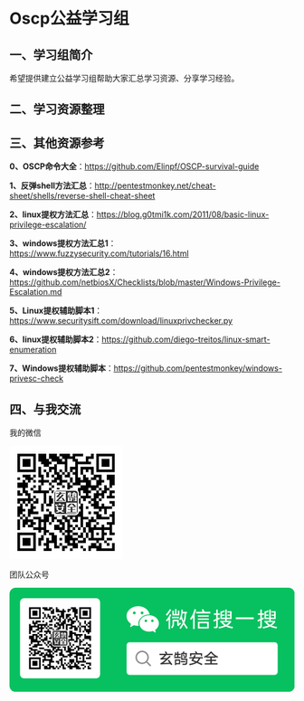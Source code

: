 # Oscp公益学习组
## 一、学习组简介
希望提供建立公益学习组帮助大家汇总学习资源、分享学习经验。
## 二、学习资源整理

## 三、其他资源参考
**0、OSCP命令大全**：https://github.com/Elinpf/OSCP-survival-guide


**1、反弹shell方法汇总**：http://pentestmonkey.net/cheat-sheet/shells/reverse-shell-cheat-sheet


**2、linux提权方法汇总**：https://blog.g0tmi1k.com/2011/08/basic-linux-privilege-escalation/


**3、windows提权方法汇总1**：https://www.fuzzysecurity.com/tutorials/16.html


**4、windows提权方法汇总2**：https://github.com/netbiosX/Checklists/blob/master/Windows-Privilege-Escalation.md


**5、Linux提权辅助脚本1**：https://www.securitysift.com/download/linuxprivchecker.py


**6、linux提权辅助脚本2**：https://github.com/diego-treitos/linux-smart-enumeration


**7、Windows提权辅助脚本**：https://github.com/pentestmonkey/windows-privesc-check



## 四、与我交流

我的微信


![wechart](img/wechart.jpg)


团队公众号


![wechartmp](img/mp.png)
